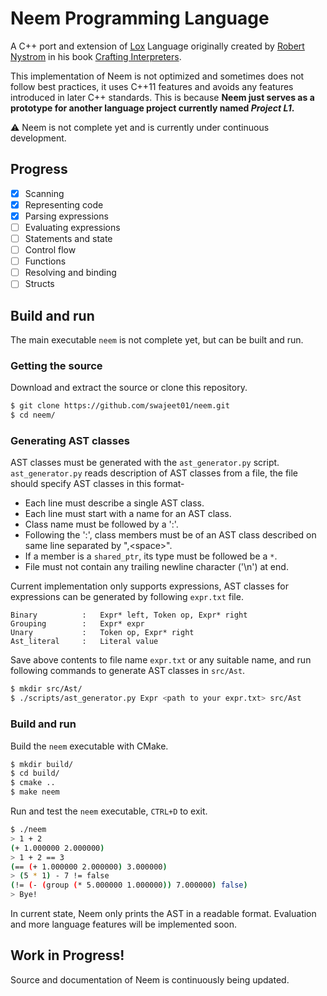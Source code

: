# Neem Programming Language

A C++ port and extension of
[Lox](https://craftinginterpreters.com/the-lox-language.html)
Language originally created by
[Robert Nystrom](https://twitter.com/intent/user?screen_name=munificentbob)
in his book [Crafting Interpreters](https://craftinginterpreters.com/).

This implementation of Neem is not optimized and sometimes does not follow
best practices, it uses C++11 features and avoids any features introduced in
later C++ standards. This is because __Neem just serves as a prototype for
another language project currently named _Project L1_.__

:warning: Neem is not complete yet and is currently under continuous
development.

## Progress

- [x] Scanning
- [x] Representing code 
- [x] Parsing expressions
- [ ] Evaluating expressions
- [ ] Statements and state
- [ ] Control flow
- [ ] Functions
- [ ] Resolving and binding
- [ ] Structs

## Build and run

The main executable `neem` is not complete yet, but can be built and run.

### Getting the source

Download and extract the source or clone this repository.
```bash
$ git clone https://github.com/swajeet01/neem.git
$ cd neem/
```

### Generating AST classes

AST classes must be generated with the `ast_generator.py` script.
`ast_generator.py` reads description of AST classes from a file,
the file should specify AST classes in this format-

- Each line must describe a single AST class.
- Each line must start with a name for an AST class.
- Class name must be followed by a ':'.
- Following the ':', class members must be of an AST class described on same
line separated by ",\<space\>".
- If a member is a `shared_ptr`, its type must be followed be a `*`.
- File must not contain any trailing newline character ('\n') at end.

Current implementation only supports expressions, AST classes for expressions
can be generated by following `expr.txt` file.

```
Binary          :   Expr* left, Token op, Expr* right
Grouping        :   Expr* expr
Unary           :   Token op, Expr* right
Ast_literal     :   Literal value
```
Save above contents to file name `expr.txt` or any suitable name, and run
following commands to generate AST classes in `src/Ast`.

```bash
$ mkdir src/Ast/
$ ./scripts/ast_generator.py Expr <path to your expr.txt> src/Ast
```

### Build and run

Build the `neem` executable with CMake.

```bash
$ mkdir build/
$ cd build/
$ cmake ..
$ make neem
```

Run and test the `neem` executable, `CTRL+D` to exit.

```bash
$ ./neem
> 1 + 2
(+ 1.000000 2.000000)
> 1 + 2 == 3
(== (+ 1.000000 2.000000) 3.000000)
> (5 * 1) - 7 != false
(!= (- (group (* 5.000000 1.000000)) 7.000000) false)
> Bye!
```

In current state, Neem only prints the AST in a readable format.
Evaluation and more language features will be implemented soon.

## Work in Progress!

Source and documentation of Neem is continuously being updated.
